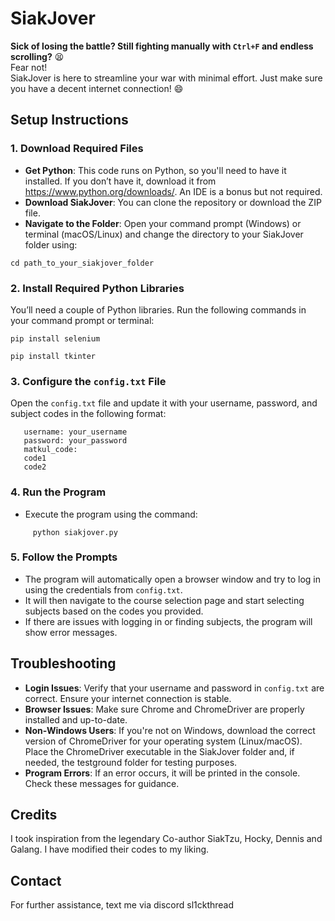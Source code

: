 # SiakJover

**Sick of losing the battle? Still fighting manually with `Ctrl+F` and endless scrolling?** 😫 <br> Fear not! <br> SiakJover is here to streamline your war with minimal effort. Just make sure you have a decent internet connection! 😄

## Setup Instructions

### 1. Download Required Files

   - **Get Python**: This code runs on Python, so you'll need to have it installed. If you don’t have it, download it from https://www.python.org/downloads/. An IDE is a bonus but not required.
   - **Download SiakJover**: You can clone the repository or download the ZIP file.
   - **Navigate to the Folder**: Open your command prompt (Windows) or terminal (macOS/Linux) and change the directory to your SiakJover folder using:

```
cd path_to_your_siakjover_folder
```


### 2. Install Required Python Libraries

   You’ll need a couple of Python libraries. Run the following commands in your command prompt or terminal:
```
pip install selenium
```
```
pip install tkinter
```

### 3. Configure the `config.txt` File

   Open the `config.txt` file and update it with your username, password, and subject codes in the following format:
```
   username: your_username
   password: your_password
   matkul_code:
   code1
   code2
```   

### 4. Run the Program

   - Execute the program using the command:
```
     python siakjover.py
```
### 5. Follow the Prompts

   - The program will automatically open a browser window and try to log in using the credentials from `config.txt`.
   - It will then navigate to the course selection page and start selecting subjects based on the codes you provided.
   - If there are issues with logging in or finding subjects, the program will show error messages.

## Troubleshooting

- **Login Issues**: Verify that your username and password in `config.txt` are correct. Ensure your internet connection is stable.
- **Browser Issues**: Make sure Chrome and ChromeDriver are properly installed and up-to-date.
- **Non-Windows Users**: If you're not on Windows, download the correct version of ChromeDriver for your operating system (Linux/macOS). Place the ChromeDriver executable in the SiakJover folder and, if needed, the testground folder for testing purposes.
- **Program Errors**: If an error occurs, it will be printed in the console. Check these messages for guidance.

## Credits

I took inspiration from the legendary Co-author SiakTzu, Hocky, Dennis and Galang. I have modified their codes to my liking.  

## Contact

For further assistance, text me via discord sl1ckthread
